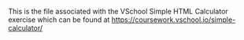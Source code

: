 This is the file associated with the VSchool Simple HTML Calculator exercise which can be found at https://coursework.vschool.io/simple-calculator/